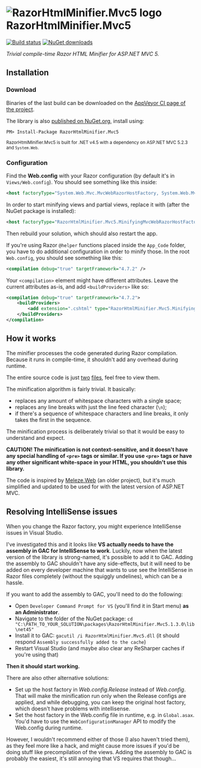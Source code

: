 ![RazorHtmlMinifier.Mvc5 logo](https://raw.githubusercontent.com/tompazourek/RazorHtmlMinifier.Mvc5/master/assets/logo_32.png) RazorHtmlMinifier.Mvc5
======================

[![Build status](https://img.shields.io/appveyor/ci/tompazourek/razorhtmlminifier-mvc5.svg)](https://ci.appveyor.com/project/tompazourek/razorhtmlminifier-mvc5)
[![NuGet downloads](https://img.shields.io/nuget/dt/RazorhtMlminIfier.mvc5.svg)](https://www.nuget.org/packages/RazorhtMlminIfier.mvc5/)

*Trivial compile-time Razor HTML Minifier for ASP.NET MVC 5.*

Installation
------------

### Download

Binaries of the last build can be downloaded on the [AppVeyor CI page of the project](https://ci.appveyor.com/project/tompazourek/razorhtmlminifier-mvc5/build/artifacts).

The library is also [published on NuGet.org](https://www.nuget.org/packages/RazorHtmlMinifier.Mvc5/), install using:

```
PM> Install-Package RazorHtmlMinifier.Mvc5
```

<sup>RazorHtmlMinifier.Mvc5 is built for .NET v4.5 with a dependency on ASP.NET MVC 5.2.3 and `System.Web`.</sup>

### Configuration

Find the **Web.config** with your Razor configuration (by default it's in `Views/Web.config`). You should see something like this inside:

```xml
<host factoryType="System.Web.Mvc.MvcWebRazorHostFactory, System.Web.Mvc, Version=5.2.3.0, Culture=neutral, PublicKeyToken=31BF3856AD364E35" />
```

In order to start minifying views and partial views, replace it with (after the NuGet package is installed):

```xml
<host factoryType="RazorHtmlMinifier.Mvc5.MinifyingMvcWebRazorHostFactory, RazorHtmlMinifier.Mvc5, Version=1.3.0.0, Culture=neutral, PublicKeyToken=a517a17e203fcde4" />
```

Then rebuild your solution, which should also restart the app.

If you're using Razor `@helper` functions placed inside the `App_Code` folder, you have to do additional configuration in order to minify those. In the root `Web.config`, you should see something like this:

```xml
<compilation debug="true" targetFramework="4.7.2" />
```

Your `<compilation>` element might have different attributes. Leave the current attributes as-is, and add `<buildProviders>` like so:

```xml
<compilation debug="true" targetFramework="4.7.2">
    <buildProviders>
        <add extension=".cshtml" type="RazorHtmlMinifier.Mvc5.MinifyingRazorBuildProvider, RazorHtmlMinifier.Mvc5" />
    </buildProviders>
</compilation>
```

How it works
------------

The minifier processes the code generated during Razor compilation. Because it runs in compile-time, it shouldn't add any overhead during runtime.

The entire source code is just [two](/src/RazorHtmlMinifier.Mvc5/MinifyingMvcWebRazorHostFactory.cs) [files](/src/RazorHtmlMinifier.Mvc5/MinifyingRazorBuildProvider.cs), feel free to view them.

The minification algorithm is fairly trivial. It basically:

- replaces any amount of whitespace characters with a single space;
- replaces any line breaks with just the line feed character (`\n`);
- if there's a sequence of whitespace characters and line breaks, it only takes the first in the sequence.

The minification process is deliberately trivial so that it would be easy to understand and expect.

**CAUTION! The minification is not context-sensitive, and it doesn't have any special handling of `<pre>` tags or similar. If you use `<pre>` tags or have any other significant white-space in your HTML, you shouldn't use this library.**

The code is inspired by [Meleze.Web](https://github.com/meleze/Meleze.Web) (an older project), but it's much simplified and updated to be used for with the latest version of ASP.NET MVC.


Resolving IntelliSense issues
-----------------------------

When you change the Razor factory, you might experience IntelliSense issues in Visual Studio.

I've investigated this and it looks like **VS actually needs to have the assembly in GAC for IntelliSense to work**. Luckily, now when the latest version of the library is strong-named, it's possible to add it to GAC. Adding the assembly to GAC shouldn't have any side-effects, but it will need to be added on every developer machine that wants to use see the IntelliSense in Razor files completely (without the squiggly undelines), which can be a hassle.

If you want to add the assembly to GAC, you'll need to do the following:

- Open `Developer Command Prompt for VS` (you'll find it in Start menu) **as an Administrator**.
- Navigate to the folder of the NuGet package: `cd "C:\PATH_TO_YOUR_SOLUTION\packages\RazorHtmlMinifier.Mvc5.1.3.0\lib\net45"`
- Install it to GAC: `gacutil /i RazorHtmlMinifier.Mvc5.dll` (it should respond `Assembly successfully added to the cache`)
- Restart Visual Studio (and maybe also clear any ReSharper caches if you're using that)

**Then it should start working.**

There are also other alternative solutions:

- Set up the host factory in *Web.config.Release* instead of *Web.config*. That will make the minification run only when the Release configs are applied, and while debugging, you can keep the original host factory, which doesn't have problems with intellisense.
- Set the host factory in the Web.config file in runtime, e.g. in `Global.asax`. You'd have to use the `WebConfigurationManager` API to modify the Web.config during runtime.

However, I wouldn't recommend either of those (I also haven't tried them), as they feel more like a hack, and might cause more issues if you'd be doing stuff like precompilation of the views. Adding the assembly to GAC is probably the easiest, it's still annoying that VS requires that though...
